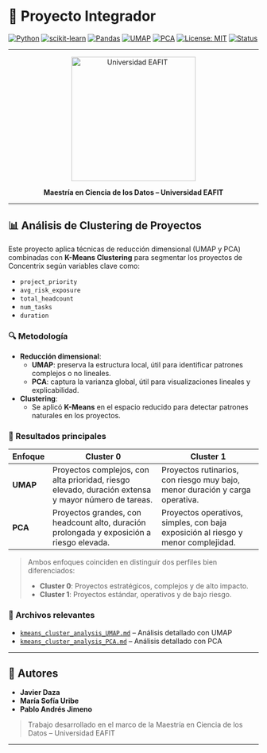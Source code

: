 # 🔬 Proyecto Integrador

[![Python](https://img.shields.io/badge/Python-3.10-blue?logo=python)](https://www.python.org/)
[![scikit-learn](https://img.shields.io/badge/scikit--learn-1.3.2-orange?logo=scikit-learn)](https://scikit-learn.org/)
[![Pandas](https://img.shields.io/badge/pandas-2.2.1-blue?logo=pandas)](https://pandas.pydata.org/)
[![UMAP](https://img.shields.io/badge/UMAP-0.5.4-purple?logo=python)](https://umap-learn.readthedocs.io/)
[![PCA](https://img.shields.io/badge/PCA-built--in-lightgrey?logo=python)](https://scikit-learn.org/stable/modules/generated/sklearn.decomposition.PCA.html)
[![License: MIT](https://img.shields.io/badge/License-MIT-yellow.svg)](https://opensource.org/licenses/MIT)
[![Status](https://img.shields.io/badge/status-active-success)]()

---

<p align="center">
  <img src="https://upload.wikimedia.org/wikipedia/commons/thumb/d/d0/Logo_EAFIT.svg/2560px-Logo_EAFIT.svg.png" alt="Universidad EAFIT" width="250"/>
</p>

<p align="center"><strong>Maestría en Ciencia de los Datos – Universidad EAFIT</strong></p>

---

## 📊 Análisis de Clustering de Proyectos

Este proyecto aplica técnicas de reducción dimensional (UMAP y PCA) combinadas con **K-Means Clustering** para segmentar los proyectos de Concentrix según variables clave como:

- `project_priority`
- `avg_risk_exposure`
- `total_headcount`
- `num_tasks`
- `duration`

### 🔍 Metodología

- **Reducción dimensional**:
  - **UMAP**: preserva la estructura local, útil para identificar patrones complejos o no lineales.
  - **PCA**: captura la varianza global, útil para visualizaciones lineales y explicabilidad.
- **Clustering**:
  - Se aplicó **K-Means** en el espacio reducido para detectar patrones naturales en los proyectos.

### 📌 Resultados principales

| Enfoque | Cluster 0 | Cluster 1 |
|--------|-----------|-----------|
| **UMAP** | Proyectos complejos, con alta prioridad, riesgo elevado, duración extensa y mayor número de tareas. | Proyectos rutinarios, con riesgo muy bajo, menor duración y carga operativa. |
| **PCA** | Proyectos grandes, con headcount alto, duración prolongada y exposición a riesgo elevada. | Proyectos operativos, simples, con baja exposición al riesgo y menor complejidad. |

> Ambos enfoques coinciden en distinguir dos perfiles bien diferenciados:
> - **Cluster 0**: Proyectos estratégicos, complejos y de alto impacto.
> - **Cluster 1**: Proyectos estándar, operativos y de bajo riesgo.

### 📁 Archivos relevantes

- [`kmeans_cluster_analysis_UMAP.md`](./UMAP.md) – Análisis detallado con UMAP
- [`kmeans_cluster_analysis_PCA.md`](./PCA.md) – Análisis detallado con PCA

---

## 👥 Autores

- **Javier Daza**  
- **María Sofía Uribe**  
- **Pablo Andrés Jimeno**

> Trabajo desarrollado en el marco de la Maestría en Ciencia de los Datos – Universidad EAFIT

---

